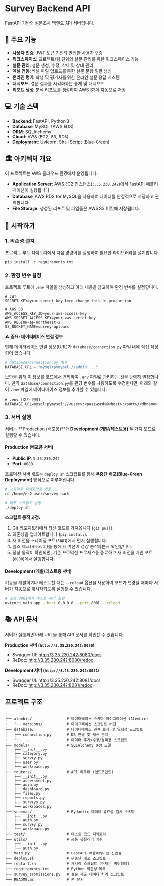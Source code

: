 # Survey Backend API

FastAPI 기반의 설문조사 백엔드 API 서버입니다.

## 📝 주요 기능

-   **사용자 인증**: JWT 토큰 기반의 안전한 사용자 인증
-   **워크스페이스**: 프로젝트/팀 단위의 설문 관리를 위한 워크스페이스 기능
-   **설문 관리**: 설문 생성, 수정, 삭제 및 상태 관리
-   **엑셀 연동**: 엑셀 파일 업로드를 통한 설문 문항 일괄 생성
-   **온라인 평가**: 학생 및 평가자를 위한 온라인 설문 응답 시스템
-   **대시보드**: 설문 결과를 시각화하는 통계 및 대시보드
-   **리포트 생성**: 분석 리포트를 생성하여 AWS S3에 자동으로 저장

## 💻 기술 스택

-   **Backend**: FastAPI, Python 3
-   **Database**: MySQL (AWS RDS)
-   **ORM**: SQLAlchemy
-   **Cloud**: AWS (EC2, S3, RDS)
-   **Deployment**: Uvicorn, Shell Script (Blue-Green)

## 🏛️ 아키텍처 개요

이 프로젝트는 AWS 클라우드 환경에서 운영됩니다.

-   **Application Server**: AWS EC2 인스턴스(`3.35.230.242`)에서 FastAPI 애플리케이션이 실행됩니다.
-   **Database**: AWS RDS for MySQL을 사용하여 데이터를 안정적으로 저장하고 관리합니다.
-   **File Storage**: 생성된 리포트 및 파일들은 AWS S3 버킷에 저장됩니다.

## 🚀 시작하기

### 1. 의존성 설치

프로젝트 루트 디렉토리에서 다음 명령어를 실행하여 필요한 라이브러리를 설치합니다.

```bash
pip install -r requirements.txt
```

### 2. 환경 변수 설정

프로젝트 루트에 `.env` 파일을 생성하고 아래 내용을 참고하여 환경 변수를 설정합니다.

```env
# JWT
SECRET_KEY=your-secret-key-here-change-this-in-production

# AWS S3
AWS_ACCESS_KEY_ID=your-aws-access-key
AWS_SECRET_ACCESS_KEY=your-aws-secret-key
AWS_REGION=ap-northeast-2
S3_BUCKET_NAME=survey-uploads
```

**⚠️ 중요: 데이터베이스 연결 정보**

현재 데이터베이스 연결 정보(URL)가 `database/connection.py` 파일 내에 직접 작성되어 있습니다.
```python
# database/connection.py 예시
DATABASE_URL = "mysql+pymysql://admin:..." 
```
보안을 위해 이 정보를 코드에서 분리하여 `.env` 파일로 관리하는 것을 강력히 권장합니다.
만약 `database/connection.py`를 환경 변수를 사용하도록 수정한다면, 아래와 같이 `.env` 파일에 데이터베이스 정보를 추가할 수 있습니다.

```env
# .env (추가 권장)
DATABASE_URL=mysql+pymysql://<user>:<password>@<host>:<port>/<dbname>
```

### 3. 서버 실행

서버는 **Production (배포용)**과 **Development (개발/테스트용)** 두 가지 모드로 실행할 수 있습니다.

#### Production (배포용 서버)

-   **Public IP**: `3.35.230.242`
-   **Port**: `8080`

프로덕션 서버 배포는 `deploy.sh` 스크립트를 통해 **무중단 배포(Blue-Green Deployment)** 방식으로 이루어집니다.

```bash
# 프로젝트 디렉토리로 이동
cd /home/ec2-user/survey-back 

# 배포 스크립트 실행
./deploy.sh
```

**스크립트 동작 과정:**
1.  Git 리포지토리에서 최신 코드를 가져옵니다 (`git pull`).
2.  의존성을 업데이트합니다 (`pip install`).
3.  새 버전을 스테이징 포트(`8081`)에서 먼저 실행합니다.
4.  헬스 체크(`/health`)를 통해 새 버전이 정상 동작하는지 확인합니다.
5.  정상 동작이 확인되면, 기존 프로덕션 프로세스를 종료하고 새 버전을 메인 포트(`8080`)에서 실행합니다.

#### Development (개발/테스트용 서버)

기능을 개발하거나 테스트할 때는 `--reload` 옵션을 사용하여 코드가 변경될 때마다 서버가 자동으로 재시작되도록 실행할 수 있습니다.

```bash
# 포트 8081에서 테스트 서버 실행
uvicorn main:app --host 0.0.0.0 --port 8081 --reload
```

## 📚 API 문서

서버가 실행되면 아래 URL을 통해 API 문서를 확인할 수 있습니다.

**Production 서버 (`http://3.35.230.242:8080`)**
-   Swagger UI: http://3.35.230.242:8080/docs
-   ReDoc: http://3.35.230.242:8080/redoc

**Development 서버 (`http://3.35.230.242:8081`)**
-   Swagger UI: http://3.35.230.242:8081/docs
-   ReDoc: http://3.35.230.242:8081/redoc

## 프로젝트 구조

```
.
├── alembic/                # 데이터베이스 스키마 마이그레이션 (Alembic)
│   └── versions/           # 마이그레이션 스크립트 버전
├── database/               # 데이터베이스 관련 로직 및 일회성 스크립트
│   ├── connection.py       # DB 연결 및 세션 관리
│   └── ...                 # 데이터 추가/수정/정리용 스크립트
├── models/                 # SQLAlchemy ORM 모델
│   ├── __init__.py
│   ├── category.py
│   ├── survey.py
│   ├── user.py
│   └── workspace.py
├── routers/                # API 라우터 (엔드포인트)
│   ├── __init__.py
│   ├── assessment.py
│   ├── auth.py
│   ├── dashboard.py
│   ├── files.py
│   ├── reports.py
│   ├── surveys.py
│   └── workspaces.py
├── schemas/                # Pydantic 데이터 유효성 검사 스키마
│   ├── __init__.py
│   ├── auth.py
│   ├── survey.py
│   └── workspace.py
├── test/                   # 테스트 코드 디렉토리
├── utils/                  # 공통 유틸리티 함수
│   ├── __init__.py
│   └── auth.py
├── main.py                 # FastAPI 애플리케이션 진입점
├── deploy.sh               # 무중단 배포 스크립트
├── restart.sh              # 재시작 스크립트 (현재는 비어있음)
├── requirements.txt        # Python 의존성 목록
├── survey_submissions.py   # 설문 제출 데이터 처리 스크립트
└── README.md               # 본 문서
``` 